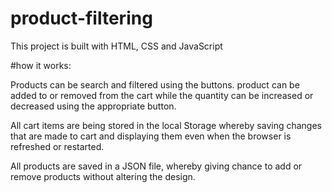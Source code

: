 # product-filtering

This project is built with HTML, CSS and JavaScript

#how it works:

Products can be search and filtered using the buttons. product can be added to or removed from the cart while the quantity can be increased or decreased using the appropriate button.

All cart items are being stored in the local Storage whereby saving changes that are made to cart and displaying them even when the browser is refreshed or restarted.

All products are saved in a JSON file, whereby giving chance to add or remove products without altering the design.

